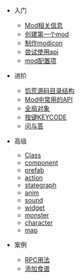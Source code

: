 - 入门

  * [Mod相关信息](/intro)
  * [创建第一个mod](/quick-start)
  * [制作modicon](/modicon)
  * [尝试使用api](/tryapi)
  * [mod配置项](/modconfig)

- 进阶

  * [饥荒源码目录结构](/folder-struct)
  * [Mod中常用的API](/api)
  * [全局对象](/global-object)
  * [按键KEYCODE](/keycode)
  * [问与答](/qa)

- 高级

  * [Class](class)
  * [component](component)
  * [prefab](prefab)
  * [action](action)
  * [stategraph](stategraph)
  * [anim](anim)
  * [sound](sound)
  * [widget](widget)
  * [monster](monster)
  * [character](character)
  * [map](map)

- 案例

  * [RPC用法](sample-rpc)
  * [添加食谱](/foodrecipe)